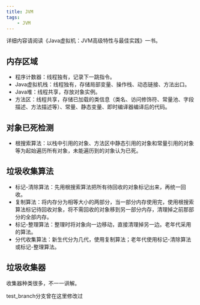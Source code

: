 ```yaml
---
title: JVM
tags:
    - JVM
---
```


详细内容请阅读《Java虚拟机：JVM高级特性与最佳实践》一书。
## 内存区域
- 程序计数器：线程独有，记录下一跳指令。
- Java虚拟机栈：线程独有，存储局部变量、操作栈、动态链接、方法出口。
- Java堆：线程共享，存放对象实例。
- 方法区：线程共享，存储已加载的类信息（类名、访问修饰符、常量池、字段描述、方法描述等）、常量、静态变量、即时编译器编译后的代码。

## 对象已死检测
- 根搜索算法：以栈中引用的对象、方法区中静态引用的对象和常量引用的对象等为起始遍历所有对象，未能遍历到的对象认为已死。

## 垃圾收集算法
- 标记-清除算法：先用根搜索算法把所有待回收的对象标记出来，再统一回收。
- 复制算法：将内存分为相等大小的两部分，当一部分内存使用完，使用根搜索算法标记待回收对象，将不需回收的对象移到另一部分内存，清理掉之前那部分的全部内存。
- 标记-整理算法：整理时将对象向一边移动，直接清理掉另一边。老年代采用的算法。
- 分代收集算法：新生代分为几代，使用复制算法；老年代使用标记-清除算法或标记-整理算法。

## 垃圾收集器
收集器种类很多，不一一讲解。

test_branch分支曾在这里修改过